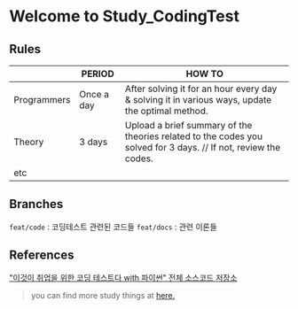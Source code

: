 # Welcome to Study_CodingTest
## Rules
||PERIOD|HOW TO|
|---------|-----------|--------|
|Programmers|Once a day|After solving it for an hour every day & solving it in various ways, update the optimal method.|
|Theory|3 days|Upload a brief summary of the theories related to the codes you solved for 3 days. // If not, review the codes.|
|etc|||

## Branches
`feat/code` : 코딩테스트 관련된 코드들 
`feat/docs` : 관련 이론들

## References
["이것이 취업을 위한 코딩 테스트다 with 파이썬" 전체 소스코드 저장소](https://github.com/ndb796/python-for-coding-test)


> you can find more study things at [here.](https://imsh0206.tistory.com/)
